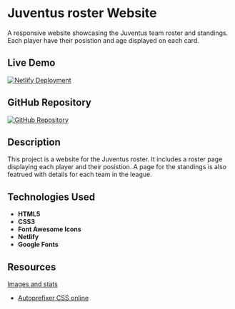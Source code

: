 # Juventus roster Website

A responsive website showcasing the Juventus team roster and standings. Each player have their posistion and age displayed on each card.

## Live Demo

[![Netlify Deployment](https://img.shields.io/badge/Deploy-on%20Netlify-brightgreen)](https://nomech-juve-roster.netlify.app/)

## GitHub Repository

[![GitHub Repository](https://img.shields.io/badge/GitHub-Repo-blue)](https://github.com/nomech/assignment_2)

## Description

This project is a website for the Juventus roster. It includes a roster page displaying each player and their posistion. A page for the standings is also featrued with details for each team in the league.

## Technologies Used

- **HTML5**
- **CSS3**
- **Font Awesome Icons**
- **Netlify**
- **Google Fonts**

## Resources

[Images and stats](https://www.juventus.com/it/squadre/prima-squadra-maschile/rosa/)
- [Autoprefixer CSS online](https://autoprefixer.github.io/)